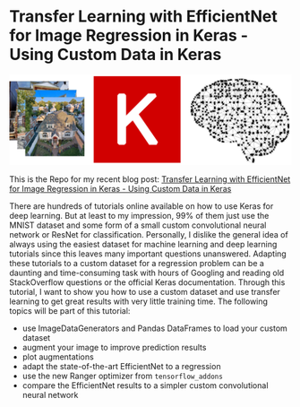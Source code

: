 # Transfer Learning with EfficientNet for Image Regression in Keras - Using Custom Data in Keras

![teaser](./teaser.png)

This is the Repo for my recent blog post: [Transfer Learning with EfficientNet for Image Regression in Keras - Using Custom Data in Keras](https://rosenfelder.ai/keras-regression-efficient-net/)

There are hundreds of tutorials online available on how to use Keras for deep learning. But at least to my impression, 99% of them just use the MNIST dataset and some form of a small custom convolutional neural network or ResNet for classification. Personally, I dislike the general idea of always using the easiest dataset for machine learning and deep learning tutorials since this leaves many important questions unanswered. Adapting these tutorials to a custom dataset for a regression problem can be a daunting and time-consuming task with hours of Googling and reading old StackOverflow questions or the official Keras documentation. Through this tutorial, I want to show you how to use a custom dataset and use transfer learning to get great results with very little training time. The following topics will be part of this tutorial:

- use ImageDataGenerators and Pandas DataFrames to load your custom dataset
- augment your image to improve prediction results
- plot augmentations
- adapt the state-of-the-art EfficientNet to a regression
- use the new Ranger optimizer from `tensorflow_addons`
- compare the EfficientNet results to a simpler custom convolutional neural network

